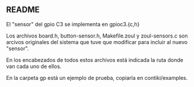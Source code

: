 ## README

El "sensor" del gpio C3 se implementa en gpioc3.{c,h}

Los archivos board.h, button-sensor.h, Makefile.zoul y zoul-sensors.c son arcivos originales del sistema que tuve que modificar para incluir al nuevo "sensor".

En los encabezados de todos estos archivos está indicada la ruta donde van cada uno de ellos.

En la carpeta gp está un ejemplo de prueba, copiarla en contiki/examples.

